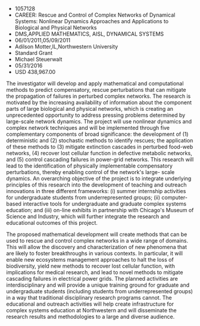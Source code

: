 
* 1057128
* CAREER: Rescue and Control of Complex Networks of Dynamical Systems: Nonlinear Dynamics Approaches and Applications to Biological and Physical Networks
* DMS,APPLIED MATHEMATICS, AISL, DYNAMICAL SYSTEMS
* 06/01/2011,05/09/2011
* Adilson Motter,IL,Northwestern University
* Standard Grant
* Michael Steuerwalt
* 05/31/2016
* USD 438,967.00

The investigator will develop and apply mathematical and computational methods
to predict compensatory, rescue perturbations that can mitigate the propagation
of failures in perturbed complex networks. The research is motivated by the
increasing availability of information about the component parts of large
biological and physical networks, which is creating an unprecedented opportunity
to address pressing problems determined by large-scale network dynamics. The
project will use nonlinear dynamics and complex network techniques and will be
implemented through five complementary components of broad significance: the
development of (1) deterministic and (2) stochastic methods to identify rescues;
the application of these methods to (3) mitigate extinction cascades in
perturbed food-web networks, (4) recover lost cellular function in defective
metabolic networks, and (5) control cascading failures in power-grid networks.
This research will lead to the identification of physically implementable
compensatory perturbations, thereby enabling control of the network's large-
scale dynamics. An overarching objective of the project is to integrate
underlying principles of this research into the development of teaching and
outreach innovations in three different frameworks: (i) summer internship
activities for undergraduate students from underrepresented groups; (ii)
computer-based interactive tools for undergraduate and graduate complex systems
education; and (iii) on-line exhibits in partnership with Chicago's Museum of
Science and Industry, which will further integrate the research and educational
outcomes of this project.

The proposed mathematical development will create methods that can be used to
rescue and control complex networks in a wide range of domains. This will allow
the discovery and characterization of new phenomena that are likely to foster
breakthroughs in various contexts. In particular, it will enable new ecosystems
management approaches to halt the loss of biodiversity, yield new methods to
recover lost cellular function, with implications for medical research, and lead
to novel methods to mitigate cascading failures in electrical power grids. The
planned activities are interdisciplinary and will provide a unique training
ground for graduate and undergraduate students (including students from
underrepresented groups) in a way that traditional disciplinary research
programs cannot. The educational and outreach activities will help create
infrastructure for complex systems education at Northwestern and will
disseminate the research results and methodologies to a large and diverse
audience.
